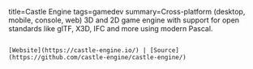 title=Castle Engine
tags=gamedev
summary=Cross-platform (desktop, mobile, console, web) 3D and 2D game engine with support for open standards like glTF, X3D, IFC and more using modern Pascal.
~~~~~~

[Website](https://castle-engine.io/) | [Source](https://github.com/castle-engine/castle-engine/)
